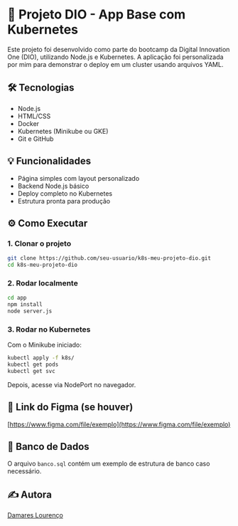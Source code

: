 # 🚀 Projeto DIO - App Base com Kubernetes

Este projeto foi desenvolvido como parte do bootcamp da Digital Innovation One (DIO), utilizando Node.js e Kubernetes. A aplicação foi personalizada por mim para demonstrar o deploy em um cluster usando arquivos YAML.

## 🛠️ Tecnologias

- Node.js
- HTML/CSS
- Docker
- Kubernetes (Minikube ou GKE)
- Git e GitHub

## 💡 Funcionalidades

- Página simples com layout personalizado
- Backend Node.js básico
- Deploy completo no Kubernetes
- Estrutura pronta para produção

## ⚙️ Como Executar

### 1. Clonar o projeto
```bash
git clone https://github.com/seu-usuario/k8s-meu-projeto-dio.git
cd k8s-meu-projeto-dio
```

### 2. Rodar localmente
```bash
cd app
npm install
node server.js
```

### 3. Rodar no Kubernetes
Com o Minikube iniciado:
```bash
kubectl apply -f k8s/
kubectl get pods
kubectl get svc
```

Depois, acesse via NodePort no navegador.

## 🎨 Link do Figma (se houver)
[https://www.figma.com/file/exemplo](https://www.figma.com/file/exemplo)

## 💾 Banco de Dados
O arquivo `banco.sql` contém um exemplo de estrutura de banco caso necessário.

## ✍️ Autora
[Damares Lourenço](https://github.com/DamaresLourenco)
